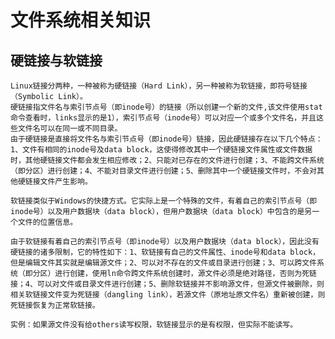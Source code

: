 # 文件系统相关知识

## 硬链接与软链接
    Linux链接分两种，一种被称为硬链接（Hard Link），另一种被称为软链接，即符号链接（Symbolic Link）。
    硬链接指文件名与索引节点号（即inode号）的链接（所以创建一个新的文件,该文件使用stat命令查看时，links显示的是1），索引节点号（inode号）可以对应一个或多个文件名，并且这些文件名可以在同一或不同目录。
    由于硬链接是直接将文件名与索引节点号（即inode号）链接，因此硬链接存在以下几个特点： 1、文件有相同的inode号及data block，这使得修改其中一个硬链接文件属性或文件数据时，其他硬链接文件都会发生相应修改；2、只能对已存在的文件进行创建；3、不能跨文件系统（即分区）进行创建；4、不能对目录文件进行创建；5、删除其中一个硬链接文件时，不会对其他硬链接文件产生影响。

    软链接类似于Windows的快捷方式。它实际上是一个特殊的文件，有着自己的索引节点号（即inode号）以及用户数据块（data block），但用户数据块（data block）中包含的是另一个文件的位置信息。

    由于软链接有着自己的索引节点号（即inode号）以及用户数据块（data block），因此没有硬链接的诸多限制，它的特性如下：1、软链接有自己的文件属性、inode号和data block，但是编辑文件其实就是编辑源文件；2、可以对不存在的文件或目录进行创建；3、可以跨文件系统（即分区）进行创建，使用ln命令跨文件系统创建时，源文件必须是绝对路径，否则为死链接；4、可以对文件或目录文件进行创建；5、删除软链接并不影响源文件，但源文件被删除，则相关软链接文件变为死链接（dangling link），若源文件（原地址原文件名）重新被创建，则死链接恢复为正常软链接。

    实例：如果源文件没有给others读写权限，软链接显示的是有权限，但实际不能读写。